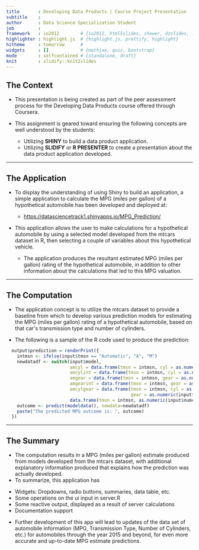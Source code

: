 ```yaml
---
title       : Developing Data Products | Course Project Presentation
subtitle    : 
author      : Data Science Specialization Student
job         : 
framework   : io2012        # {io2012, html5slides, shower, dzslides, ...}
highlighter : highlight.js  # {highlight.js, prettify, highlight}
hitheme     : tomorrow      # 
widgets     : []            # {mathjax, quiz, bootstrap}
mode        : selfcontained # {standalone, draft}
knit        : slidify::knit2slides
---
```


## The Context 

* This presentation is being created as part of the peer assessment process for the Developing Data Products course offered through Coursera. 

* This assignment is geared toward ensuring the following concepts are well understood by the students:
  + Utilizing **SHINY** to build a data product application.
  + Utilizing **SLIDIFY** or **R PRESENTER** to create a presentation about the data product application developed.

---

## The Application

* To display the understanding of using Shiny to build an application, a simple application to calculate the MPG (miles per gallon) of a hypothetical automobile has been developed and deployed at: 
  + https://datasciencetrack1.shinyapps.io/MPG_Prediction/

* This application allows the user to make calculations for a hypothetical automobile by using a selected model developed from the mtcars dataset in R, then selecting a couple of variables about this hypothetical vehicle.
  + The application produces the resultant estimated MPG (miles per gallon) rating of the hypothetical automobile, in addition to other information about the calculations that led to this MPG valuation.

---

## The Computation

* The application concept is to utilize the mtcars dataset to provide a baseline from which to develop various prediction models for estimating the MPG (miles per gallon) rating of a hypothetical automobile, based on that car's transmission type and number of cylinders.

* The following is a sample of the R code used to produce the prediction:
```r
  output$prediction = renderPrint({
    intmsn <- ifelse(input$tmsn == "Automatic", "A", "M")
    newdatadf <- switch(input$model,
                        amcyl = data.frame(tmsn = intmsn, cyl = as.numeric(input$numcyl)),
                        amcylint = data.frame(tmsn = intmsn, cyl = as.numeric(input$numcyl)),
                        amgear = data.frame(tmsn = intmsn, gear = as.numeric(input$numgear)),
                        amgearint = data.frame(tmsn = intmsn, gear = as.numeric(input$numgear)),
                        amcylgear = data.frame(tmsn = intmsn, cyl = as.numeric(input$numcyl),
                                               gear = as.numeric(input$numgear)),
                        data.frame(tmsn = intmsn, as.numeric(input$numcyl)))
    outcome <- predict(modeldata(), newdata=newdatadf)
    paste("The predicted MPG outcome is: ", outcome)
  })
```

---

## The Summary

* The computation results in a MPG (miles per gallon) estimate produced from models developed from the mtcars dataset, with additional explanatory information produced that explains how the prediction was actually developed.
*	To summarize, this application has 
  +	Widgets: Dropdowns, radio buttons, summaries, data table, etc.
  +	Some operations on the ui input in server.R
  +	Some reactive output, displayed as a result of server calculations
  +	Documentation support
*	Further development of this app will lead to updates of the data set of automobile information (MPG, Transmission Type, Number of Cylinders, etc.) for automobiles through the year 2015 and beyond, for even more accurate and up-to-date MPG estimate predictions.


